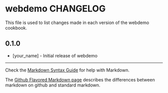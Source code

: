 # webdemo CHANGELOG

This file is used to list changes made in each version of the webdemo cookbook.

## 0.1.0
- [your_name] - Initial release of webdemo

- - -
Check the [Markdown Syntax Guide](http://daringfireball.net/projects/markdown/syntax) for help with Markdown.

The [Github Flavored Markdown page](http://github.github.com/github-flavored-markdown/) describes the differences between markdown on github and standard markdown.
